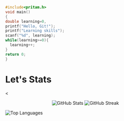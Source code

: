 ```c
#include<pritam.h>
void main()
{
double learning=0,
printf("Hello, Git!");
printf("Learning skills");
scanf("%d", learning);
while(learning>=0){     
  learning++;
}
return 0;
}
```

# Let's Stats
<<p align="center">
  <img src="https://github-readme-stats.vercel.app/api?username=pritam-ravani&show_icons=true&count_private=true&hide=prs&theme=dark" alt="GitHub Stats" href ="https://github.com/pritam-ravani"/>
    <img src="https://github-readme-streak-stats.herokuapp.com/?user=pritam-ravani&layout=compact&theme=dark" alt="GitHub Streak" href ="https://github.com/pritam-ravani" />

  <img src="https://github-readme-stats.vercel.app/api/top-langs/?username=pritam-ravani&layout=compact&theme=dark" alt="Top Languages" href ="https://github.com/pritam-ravani" />
</p>
<!--[![GitHub Stats](https://github-readme-stats.vercel.app/api?username=pritam-ravani&show_icons=true&count_private=true)](https://github.com/pritam-ravani)-->

<!--[![Top Languages](https://github-readme-stats.vercel.app/api/top-langs/?username=pritam-ravani)](https://github.com/pritam-ravani)-->

<!--[![GitHub Streak](https://github-readme-streak-stats.herokuapp.com/?user=pritam-ravani)](https://github.com/pritam-ravani)-->

<!-- Your other project details and sections -->

